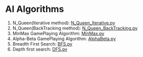 # AI Algorithms 

1. N_Queen(Iterative method): [N_Queen_Iterative.py](./N_Queen_Iterative.py)
2. N_Queen(BackTracking method): [N_Queen_BackTracking.py](./N_Queen_BackTracking.py)
3. MinMax GamePlaying Algorithm: [MinMax.py](./MinMax.py)
4. Alpha-Beta GamePlaying Algorithm: [AlphaBeta.py](./AlphaBeta.py)
5. Breadth First Search: [BFS.py](./BFS.py)
6. Depth first search: [DFS.py](./BFS.py)